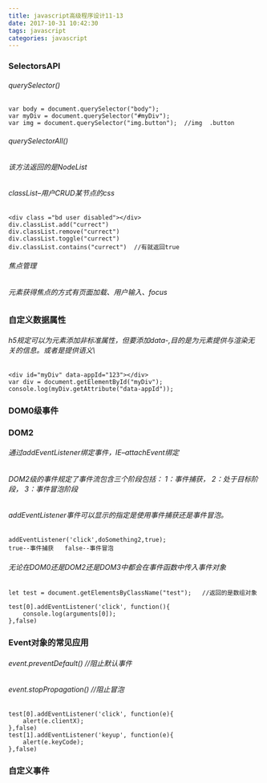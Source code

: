 ```yaml
---
title: javascript高级程序设计11-13
date: 2017-10-31 10:42:30
tags: javascript
categories: javascript
---
```




### SelectorsAPI
###### querySelector()
	var body = document.querySelector("body");
	var myDiv = document.querySelector("#myDiv");
	var img = document.querySelector("img.button");  //img  .button
###### querySelectorAll()
###### 该方法返回的是NodeList
###### classList–用户CRUD某节点的css
	<div class ="bd user disabled"></div>
	div.classList.add("currect")   
	div.classList.remove("currect")
	div.classList.toggle("currect")
	div.classList.contains("currect")  //有就返回true
###### 焦点管理
###### 元素获得焦点的方式有页面加载、用户输入、focus
### 自定义数据属性
###### h5规定可以为元素添加非标准属性，但要添加data-,目的是为元素提供与渲染无关的信息。或者是提供语义\
	<div id="myDiv" data-appId="123"></div>    
	var div = document.getElementById("myDiv");
	console.log(myDiv.getAttribute("data-appId"));
### DOM0级事件
<script async src="//jsfiddle.net/3g6ypdz0/embed/js,html,css,result/dark/"></script>
### DOM2
###### 通过addEventListener绑定事件，IE–attachEvent绑定
###### DOM2级的事件规定了事件流包含三个阶段包括： 1：事件捕获， 2：处于目标阶段， 3：事件冒泡阶段
###### addEventListener事件可以显示的指定是使用事件捕获还是事件冒泡。
	addEventListener('click',doSomething2,true);
	true--事件捕获   false--事件冒泡

###### 无论在DOM0还是DOM2还是DOM3中都会在事件函数中传入事件对象
	let test = document.getElementsByClassName("test");   //返回的是数组对象

	test[0].addEventListener('click', function(){
	    console.log(arguments[0]);
	},false)
### Event对象的常见应用
###### event.preventDefault() //阻止默认事件
###### event.stopPropagation() //阻止冒泡
	test[0].addEventListener('click', function(e){
	    alert(e.clientX);
	},false)
	test[1].addEventListener('keyup', function(e){
	    alert(e.keyCode);
	},false)
### 自定义事件
<script async src="//jsfiddle.net/maLkhpzq/6/embed/js,html,css,result/dark/"></script>